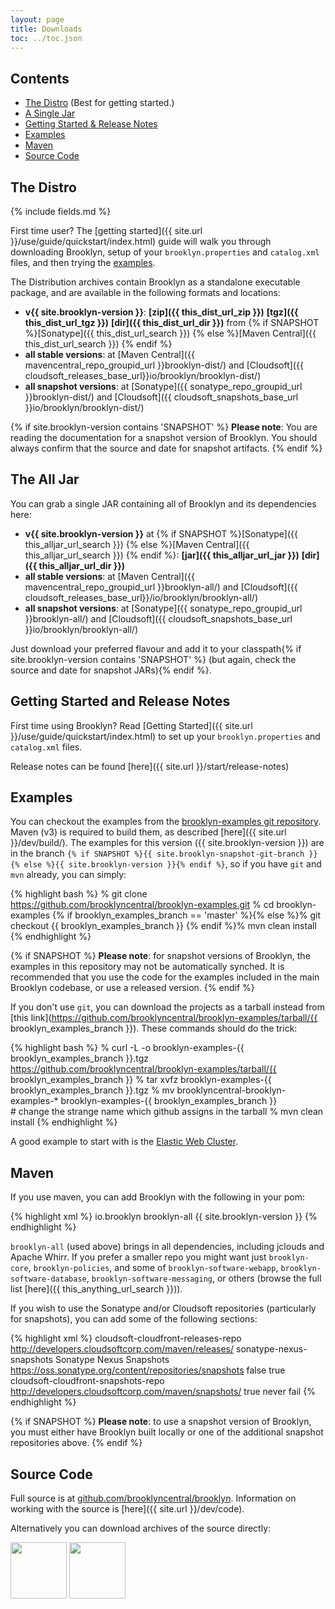 ```yaml
---
layout: page
title: Downloads
toc: ../toc.json
---
```


## Contents

* [The Distro](#distro) (Best for getting started.)
* [A Single Jar](#alljar) 
* [Getting Started & Release Notes](#getstart-releasenotes)
* [Examples](#examples)
* [Maven](#maven)  
* [Source Code](#source)

<a name="distro"></a>
## The Distro

{% include fields.md %}

First time user? The [getting started]({{ site.url }}/use/guide/quickstart/index.html) guide will walk you through downloading Brooklyn, setup of your `brooklyn.properties` and `catalog.xml` files, and then trying the [examples](#examples). 

The Distribution archives contain Brooklyn as a standalone executable package, and 
are available in the following formats and locations:

* **v{{ site.brooklyn-version }}**: 
  **[zip]({{ this_dist_url_zip }})** 
  **[tgz]({{ this_dist_url_tgz }})**
  **[dir]({{ this_dist_url_dir }})**
  from {% if SNAPSHOT %}[Sonatype]({{ this_dist_url_search }})
  {% else %}[Maven Central]({{ this_dist_url_search }})
  {% endif %} 
* **all stable versions**: 
  at [Maven Central]({{ mavencentral_repo_groupid_url }}brooklyn-dist/)
  and [Cloudsoft]({{ cloudsoft_releases_base_url}}io/brooklyn/brooklyn-dist/) 
* **all snapshot versions**: 
  at [Sonatype]({{ sonatype_repo_groupid_url }}brooklyn-dist/)
  and [Cloudsoft]({{ cloudsoft_snapshots_base_url }}io/brooklyn/brooklyn-dist/)

{% if site.brooklyn-version contains 'SNAPSHOT' %} 
**Please note**: You are reading the documentation for a snapshot version of Brooklyn.
You should always confirm that the source and date for snapshot artifacts.
{% endif %}


<a name="alljar"></a>
## The All Jar

You can grab a single JAR containing all of Brooklyn and its dependencies 
here:

* **v{{ site.brooklyn-version }}** at
  {% if SNAPSHOT %}[Sonatype]({{ this_alljar_url_search }})
  {% else %}[Maven Central]({{ this_alljar_url_search }})
  {% endif %}: 
  **[jar]({{ this_alljar_url_jar }})** 
  **[dir]({{ this_alljar_url_dir }})** 
* **all stable versions**: 
  at [Maven Central]({{ mavencentral_repo_groupid_url }}brooklyn-all/)
  and [Cloudsoft]({{ cloudsoft_releases_base_url}}/io/brooklyn/brooklyn-all/) 
* **all snapshot versions**: 
  at [Sonatype]({{ sonatype_repo_groupid_url }}brooklyn-all/)
  and [Cloudsoft]({{ cloudsoft_snapshots_base_url }}io/brooklyn/brooklyn-all/)

Just download your preferred flavour and add it to your classpath{% if site.brooklyn-version contains 'SNAPSHOT' %} 
(but again, check the source and date for snapshot JARs){% endif %}.


<a name="getstart-releasenotes"></a>
## Getting Started and Release Notes

First time using Brooklyn? Read [Getting Started]({{ site.url }}/use/guide/quickstart/index.html) to set up your `brooklyn.properties` and `catalog.xml` files.

Release notes can be found [here]({{ site.url }}/start/release-notes)


<a name="examples"></a>
## Examples

You can checkout the examples from the [brooklyn-examples git repository](http://github.com/brooklyncentral/brooklyn-examples).
Maven (v3) is required to build them, as described [here]({{ site.url }}/dev/build/).
The examples for this version ({{ site.brooklyn-version }}) are in the branch 
`{% if SNAPSHOT %}{{ site.brooklyn-snapshot-git-branch }}{% else %}{{ site.brooklyn-version }}{% endif %}`,
so if you have `git` and `mvn` already, you can simply:

{% highlight bash %}
% git clone https://github.com/brooklyncentral/brooklyn-examples.git
% cd brooklyn-examples
{% if brooklyn_examples_branch == 'master' %}{% else %}% git checkout {{ brooklyn_examples_branch }}
{% endif %}% mvn clean install
{% endhighlight %}

{% if SNAPSHOT %}
**Please note**: for snapshot versions of Brooklyn, 
the examples in this repository may not be automatically synched.
It is recommended that you use the code for the examples included
in the main Brooklyn codebase, or use a released version.
{% endif %}  

If you don't use `git`, you can download the projects as a tarball instead
from [this link](https://github.com/brooklyncentral/brooklyn-examples/tarball/{{ brooklyn_examples_branch }}). 
These commands should do the trick:

{% highlight bash %}
% curl -L -o brooklyn-examples-{{ brooklyn_examples_branch }}.tgz \
     https://github.com/brooklyncentral/brooklyn-examples/tarball/{{ brooklyn_examples_branch }}
% tar xvfz brooklyn-examples-{{ brooklyn_examples_branch }}.tgz
% mv brooklyncentral-brooklyn-examples-* brooklyn-examples-{{ brooklyn_examples_branch }} \
     # change the strange name which github assigns in the tarball
% mvn clean install
{% endhighlight %}

A good example to start with is the [Elastic Web Cluster]({{site.url}}/use/examples/webcluster.html).



<a name="maven"></a>
## Maven

If you use maven, you can add Brooklyn with the following in your pom:

{% highlight xml %}
    <dependencies>
        <dependency>
            <groupId>io.brooklyn</groupId>
            <artifactId>brooklyn-all</artifactId>
            <version>{{ site.brooklyn-version }}</version>
        </dependency>
    </dependencies>
{% endhighlight %}

`brooklyn-all` (used above) brings in all dependencies, including jclouds and Apache Whirr.
If you prefer a smaller repo you might want just ``brooklyn-core``,  ``brooklyn-policies``, 
and some of ``brooklyn-software-webapp``,  ``brooklyn-software-database``, ``brooklyn-software-messaging``, or others
(browse the full list [here]({{ this_anything_url_search }})).

If you wish to use the Sonatype and/or Cloudsoft repositories (particularly for snapshots),
you can add some of the following sections:

{% highlight xml %}
    <repositories>
        <repository>
            <id>cloudsoft-cloudfront-releases-repo</id>
            <url>http://developers.cloudsoftcorp.com/maven/releases/</url>
        </repository>
        <!-- optional for snapshot versions -->
        <repository>
            <id>sonatype-nexus-snapshots</id>
            <name>Sonatype Nexus Snapshots</name>
            <url>https://oss.sonatype.org/content/repositories/snapshots</url>
            <releases> <enabled>false</enabled> </releases>
            <snapshots> <enabled>true</enabled> </snapshots>
        </repository>
        <repository>
            <id>cloudsoft-cloudfront-snapshots-repo</id>
            <url>http://developers.cloudsoftcorp.com/maven/snapshots/</url>
            <snapshots>
                <enabled>true</enabled>
                <updatePolicy>never</updatePolicy>
                <checksumPolicy>fail</checksumPolicy>
           </snapshots>
         </repository>
    </repositories>
{% endhighlight %}

{% if SNAPSHOT %}
**Please note**: to use a snapshot version of Brooklyn, you must either have Brooklyn built locally
or one of the additional snapshot repositories above.
{% endif %}


<a name="source"></a>
## Source Code

Full source is at [github.com/brooklyncentral/brooklyn](http://github.com/brooklyncentral/brooklyn).
Information on working with the source is [here]({{ site.url }}/dev/code).

Alternatively you can download archives of the source directly:

<a href="https://github.com/brooklyncentral/brooklyn/tarball/master"><img border="0" width="90" src="https://github.com/images/modules/download/tar.png"></a>
<a href="https://github.com/brooklyncentral/brooklyn/zipball/master"><img border="0" width="90" src="https://github.com/images/modules/download/zip.png"></a>

